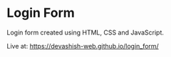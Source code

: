 # Login Form

Login form created using HTML, CSS and JavaScript. 

Live at: 
https://devashish-web.github.io/login_form/
